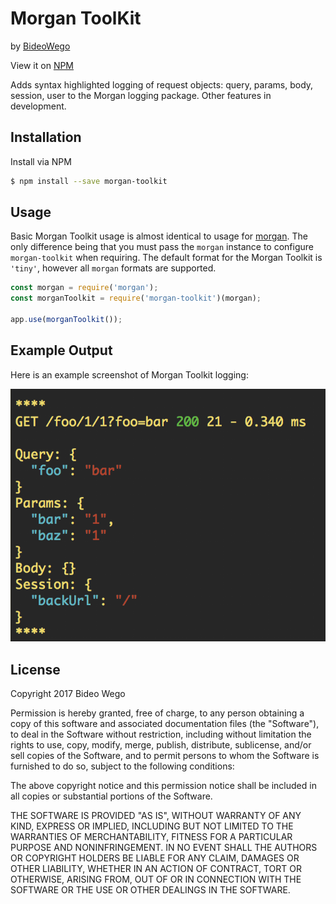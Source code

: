 # Morgan ToolKit

by [BideoWego](https://github.com/BideoWego)

View it on [NPM](https://www.npmjs.com/package/morgan-toolkit)


Adds syntax highlighted logging of request objects: query, params, body, session, user to the Morgan logging package. Other features in development.


## Installation

Install via NPM

```bash
$ npm install --save morgan-toolkit
```


## Usage

Basic Morgan Toolkit usage is almost identical to usage for [morgan](https://github.com/expressjs/morgan). The only difference being that you must pass the `morgan` instance to configure `morgan-toolkit` when requiring. The default format for the Morgan Toolkit is `'tiny'`, however all `morgan` formats are supported.


```javascript
const morgan = require('morgan');
const morganToolkit = require('morgan-toolkit')(morgan);

app.use(morganToolkit());
```


## Example Output

Here is an example screenshot of Morgan Toolkit logging:


![Screenshot](/screenshot.png?raw=true "Screenshot")


## License


Copyright 2017 Bideo Wego

Permission is hereby granted, free of charge, to any person obtaining a copy of this software and associated documentation files (the "Software"), to deal in the Software without restriction, including without limitation the rights to use, copy, modify, merge, publish, distribute, sublicense, and/or sell copies of the Software, and to permit persons to whom the Software is furnished to do so, subject to the following conditions:

The above copyright notice and this permission notice shall be included in all copies or substantial portions of the Software.

THE SOFTWARE IS PROVIDED "AS IS", WITHOUT WARRANTY OF ANY KIND, EXPRESS OR IMPLIED, INCLUDING BUT NOT LIMITED TO THE WARRANTIES OF MERCHANTABILITY, FITNESS FOR A PARTICULAR PURPOSE AND NONINFRINGEMENT. IN NO EVENT SHALL THE AUTHORS OR COPYRIGHT HOLDERS BE LIABLE FOR ANY CLAIM, DAMAGES OR OTHER LIABILITY, WHETHER IN AN ACTION OF CONTRACT, TORT OR OTHERWISE, ARISING FROM, OUT OF OR IN CONNECTION WITH THE SOFTWARE OR THE USE OR OTHER DEALINGS IN THE SOFTWARE.













